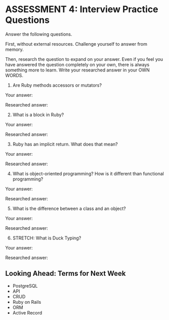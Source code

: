 # ASSESSMENT 4: Interview Practice Questions
Answer the following questions.

First, without external resources. Challenge yourself to answer from memory.

Then, research the question to expand on your answer. Even if you feel you have answered the question completely on your own, there is always something more to learn. Write your researched answer in your OWN WORDS.  

1. Are Ruby methods accessors or mutators?

  Your answer:

  Researched answer:



2. What is a block in Ruby?

  Your answer:

  Researched answer:



3. Ruby has an implicit return. What does that mean?

  Your answer:

  Researched answer:



4. What is object-oriented programming? How is it different than functional programming?

  Your answer:

  Researched answer:



5. What is the difference between a class and an object?

  Your answer:

  Researched answer:



6. STRETCH: What is Duck Typing?

  Your answer:

  Researched answer:



## Looking Ahead: Terms for Next Week
- PostgreSQL
- API
- CRUD
- Ruby on Rails
- ORM
- Active Record
